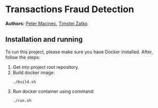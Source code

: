 # Transactions Fraud Detection

**Authors:** [Peter Macinec](https://github.com/pmacinec), [Timotej Zatko](https://github.com/timzatko)

## Installation and running

To run this project, please make sure you have Docker installed. After, follow the steps:
1. Get into project root repository.
1. Build docker image:
    ```
    ./build.sh
    ```
1. Run docker container using command: 
    ```
    ./run.sh
    ```

